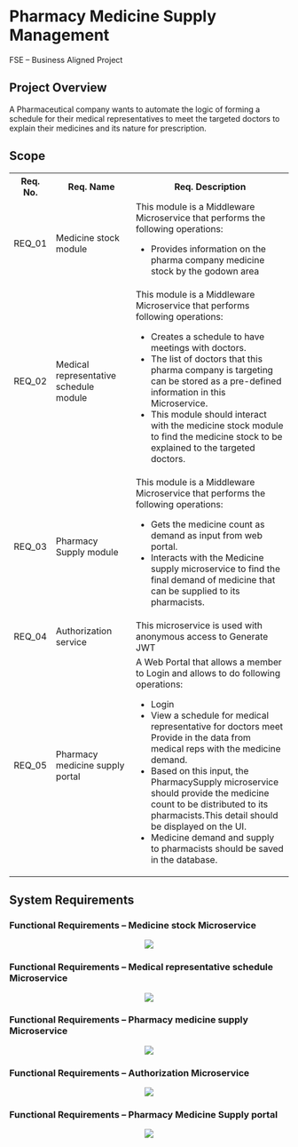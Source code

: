 # Pharmacy Medicine Supply Management
FSE – Business Aligned Project 

## Project Overview 

A Pharmaceutical company wants to automate the logic of forming a schedule for their medical representatives to meet the targeted doctors to explain their medicines and its nature for prescription.  

## Scope
<table>
	<tr>
		<th>Req. No.</th>
		<th>Req. Name</th>
		<th>Req. Description</th>
	</tr>
	<tr>
		<td>REQ_01</td>
		<td>Medicine stock module</td>
		<td>
			This module is a Middleware Microservice that performs the following operations: 
			<ul><li>
				Provides information on the pharma company medicine stock by the godown area
			</li></ul>
		</td>
	</tr>
	<tr>
		<td>REQ_02</td>
		<td>Medical representative schedule module</td>
		<td>
			This module is a Middleware Microservice that performs following operations:
			<ul>
				<li>Creates a schedule to have meetings with doctors. </li>
				<li>The list of doctors that this pharma company is targeting can be stored as a pre-defined information in this Microservice.</li>
				<li>This module should interact with the medicine stock module to find the medicine stock to be explained to the targeted doctors.</li>
			</ul>
		</td>
	</tr>
	<tr>
		<td>REQ_03</td>
		<td>Pharmacy  Supply module</td>
		<td>
			This module is a Middleware Microservice that performs the following operations: 
			<ul>
				<li>Gets the medicine count as demand as input from web portal.</li>
				<li>Interacts with the Medicine supply microservice to find the final demand of medicine that can be supplied to its pharmacists.</li>
			</ul>
		</td>
	</tr>
	<tr>
		<td>REQ_04</td>
		<td>Authorization service</td>
		<td>
			This microservice is used with anonymous access to Generate JWT
		</td>
	</tr>
	<tr>
		<td>REQ_05</td>
		<td>Pharmacy medicine supply portal</td>
		<td>
			A Web Portal that allows a member to Login and allows to do following operations:
			<ul>
				<li>Login</li>
				<li>View a schedule for medical representative for doctors meet Provide in the data from medical reps with the medicine demand.</li>
				<li>Based on this input, the PharmacySupply microservice should provide the medicine count to be distributed to its pharmacists.This detail should be displayed on the UI.</li>
				<li>Medicine demand and supply to pharmacists should be saved in the database.</li>
			</ul>
		</td>
	</tr>
</table>

## System Requirements
 
### Functional Requirements – Medicine stock Microservice 

<p align="center">
  <img src="https://github.com/manishjayan/PharmacyMedicineSupplyManagement/blob/master/ProjectRequirementDocs/Req1.jpg">
</p>

### Functional Requirements – Medical representative schedule Microservice 
<p align="center">
  <img src="https://github.com/manishjayan/PharmacyMedicineSupplyManagement/blob/master/ProjectRequirementDocs/Req2.jpg">
</p>

### Functional Requirements – Pharmacy medicine supply Microservice
<p align="center">
  <img src="https://github.com/manishjayan/PharmacyMedicineSupplyManagement/blob/master/ProjectRequirementDocs/Req3.jpg">
</p>

### Functional Requirements – Authorization Microservice 
<p align="center">
  <img src="https://github.com/manishjayan/PharmacyMedicineSupplyManagement/blob/master/ProjectRequirementDocs/Req4.jpg">
</p>

### Functional Requirements – Pharmacy Medicine Supply portal 
<p align="center">
  <img src="https://github.com/manishjayan/PharmacyMedicineSupplyManagement/blob/master/ProjectRequirementDocs/Req5.jpg">
</p>

